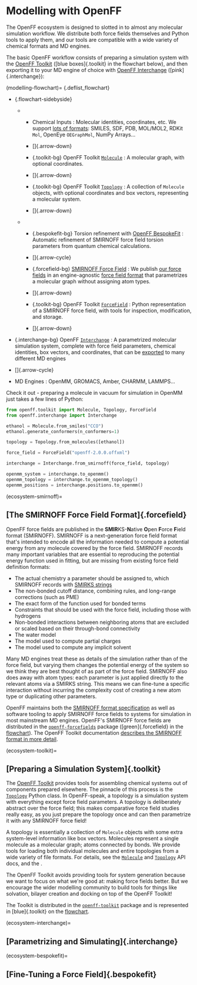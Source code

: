 # Modelling with OpenFF

The OpenFF ecosystem is designed to slotted in to almost any molecular simulation workflow. We distribute both force fields themselves and Python tools to apply them, and our tools are compatible with a wide variety of chemical formats and MD engines. 

The basic OpenFF workflow consists of preparing a simulation system with the [OpenFF Toolkit] ([blue boxes]{.toolkit} in the flowchart below), and then exporting it to your MD engine of choice with [OpenFF Interchange] ([pink]{.interchange}):

(modelling-flowchart)=
{.deflist_flowchart}
- {.flowchart-sidebyside}
  - - Chemical Inputs
      : Molecular identities, coordinates, etc. We support [lots of formats]: SMILES, SDF, PDB, MOL/MOL2, RDKit `Mol`, OpenEye `OEGraphMol`,   NumPy Arrays...
  
    - []{.arrow-down}
  
    - {.toolkit-bg}
      OpenFF Toolkit [`Molecule`]
      : A molecular graph, with optional coordinates.
  
    - []{.arrow-down}
  
    - {.toolkit-bg}
      OpenFF Toolkit [`Topology`]
      : A collection of `Molecule` objects, with optional coordinates and   box vectors, representing a molecular system.
  
    - []{.arrow-down}

  - - {.bespokefit-bg}
      Torsion refinement with [OpenFF BespokeFit]
      : Automatic refinement of SMIRNOFF force field torsion parameters from quantum chemical calculations.
  
    - []{.arrow-cycle}
  
    - {.forcefield-bg}
      [SMIRNOFF Force Field]
      : We publish [our force fields] in an engine-agnostic [force field format] that parametrizes a   molecular graph without assigning atom types.
  
    - []{.arrow-down}
  
    - {.toolkit-bg}
      OpenFF Toolkit [`ForceField`]
      : Python representation of a SMIRNOFF force field, with tools for   inspection, modification, and storage.
  
    - []{.arrow-down}

- {.interchange-bg}
  OpenFF [`Interchange`]
  : A parametrized molecular simulation system, complete with force field parameters, chemical identities, box vectors, and coordinates, that can be [exported] to many different MD engines

- []{.arrow-cycle}

- MD Engines
  : OpenMM, GROMACS, Amber, CHARMM, LAMMPS...

[OpenFF Toolkit]: https://docs.openforcefield.org/projects/toolkit
[OpenFF Interchange]: https://docs.openforcefield.org/projects/interchange
[NumPy arrays]: numpy.array
[`Molecule`]: openff.toolkit.topology.Molecule
[`Topology`]: openff.toolkit.topology.Topology
[`ForceField`]: openff.toolkit.typing.engines.smirnoff.ForceField
[`Interchange`]: openff.interchange.Interchange
[lots of formats]: inv:openff.toolkit#users/molecule_cookbook
[OpenFF BespokeFit]: inv:openff.bespokefit#index
[SMIRNOFF Force Field]: ecosystem-smirnoff
[our force fields]: https://github.com/openforcefield/openff-forcefields
[force field format]: https://openforcefield.github.io/standards/standards/smirnoff/
[exported]: inv:openff.interchange#using/output

Check it out - preparing a molecule in vacuum for simulation in OpenMM just takes a few lines of Python:

```python
from openff.toolkit import Molecule, Topology, ForceField
from openff.interchange import Interchange

ethanol = Molecule.from_smiles("CCO")
ethanol.generate_conformers(n_conformers=1)

topology = Topology.from_molecules([ethanol])

force_field = ForceField("openff-2.0.0.offxml")

interchange = Interchange.from_smirnoff(force_field, topology)

openmm_system = interchange.to_openmm()
openmm_topology = interchange.to_openmm_topology()
openmm_positions = interchange.positions.to_openmm()
```

(ecosystem-smirnoff)=
## [The SMIRNOFF Force Field Format]{.forcefield}

OpenFF force fields are published in the **SMIR**KS-**N**ative **O**pen **F**orce **F**ield format (SMIRNOFF). SMIRNOFF is a next-generation force field format that's intended to encode all the information needed to compute a potential energy from any molecule covered by the force field. SMIRNOFF records many important variables that are essential to reproducing the potential energy function used in fitting, but are missing from existing force field definition formats:

- The actual chemistry a parameter should be assigned to, which SMIRNOFF records with [SMIRKS strings]
- The non-bonded cutoff distance, combining rules, and long-range corrections (such as PME)
- The exact form of the function used for bonded terms
- Constraints that should be used with the force field, including those with hydrogens
- Non-bonded interactions between neighboring atoms that are excluded or scaled based on their through-bond connectivity
- The water model
- The model used to compute partial charges
- The model used to compute any implicit solvent

Many MD engines treat these as details of the simulation rather than of the force field, but varying them changes the potential energy of the system so we think they are best thought of as part of the force field. SMIRNOFF also does away with atom types: each parameter is just applied directly to the relevant atoms via a SMIRKS string. This means we can fine-tune a specific interaction without incurring the complexity cost of creating a new atom type or duplicating other parameters.

OpenFF maintains both the [SMIRNOFF format specification] as well as software tooling to apply SMIRNOFF force fields to systems for simulation in most mainstream MD engines. OpenFF's SMIRNOFF force fields are distributed in the [`openff-forcefields`] package ([green]{.forcefield} in the [flowchart]). The OpenFF Toolkit documentation [describes the SMIRNOFF format in more detail](inv:openff.toolkit#users/smirnoff).

[SMIRKS strings]: https://www.daylight.com/dayhtml/doc/theory/theory.smirks.html
[SMIRNOFF format specification]: https://openforcefield.github.io/standards/standards/smirnoff/
[flowchart]: modelling-flowchart
[`openff-forcefields`]: https://github.com/openforcefield/openff-forcefields

(ecosystem-toolkit)=
## [Preparing a Simulation System]{.toolkit}

The [OpenFF Toolkit] provides tools for assembling chemical systems out of components prepared elsewhere. The pinnacle of this process is the [`Topology`] Python class. In OpenFF-speak, a topology is a simulation system with everything except force field parameters. A topology is deliberately abstract over the force field; this makes comparative force field studies really easy, as you just prepare the topology once and can then parametrize it with any SMIRNOFF force field!

A topology is essentially a collection of `Molecule` objects with some extra system-level information like box vectors. Molecules represent a single molecule as a molecular graph; atoms connected by bonds. We provide tools for loading both individual molecules and entire topologies from a wide variety of file formats. For details, see the [`Molecule`] and [`Topology`] API docs, and the [](inv:openff.toolkit#users/molecule_cookbook).

The OpenFF Toolkit avoids providing tools for system generation because we want to focus on what we're good at: making force fields better. But we encourage the wider modelling community to build tools for things like solvation, bilayer creation and docking on top of the OpenFF Toolkit!

The Toolkit is distributed in the [`openff-toolkit`] package and is represented in [blue]{.toolkit} on the [flowchart].

[`openff-toolkit`]: inv:openff.toolkit#installation

(ecosystem-interchange)=
## [Parametrizing and Simulating]{.interchange}



(ecosystem-bespokefit)=
## [Fine-Tuning a Force Field]{.bespokefit}